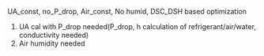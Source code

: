 UA_const, no_P_drop, Air_const, No humid, DSC_DSH based optimization

1. UA cal with P_drop needed(P_drop, h calculation of refrigerant/air/water, conductivity needed)
2. Air humidity needed
